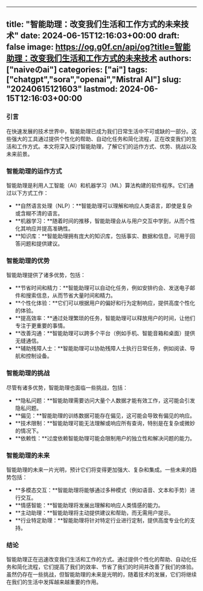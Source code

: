 
---
title: "智能助理：改变我们生活和工作方式的未来技术"
date: 2024-06-15T12:16:03+00:00
draft: false
image: https://og.g0f.cn/api/og?title=智能助理：改变我们生活和工作方式的未来技术
authors: ["naiveのai"]
categories: ["ai"]
tags: ["chatgpt","sora","openai","Mistral AI"]
slug: "20240615121603"
lastmod: 2024-06-15T12:16:03+00:00
---
### 引言

在快速发展的技术世界中，智能助理已成为我们日常生活中不可或缺的一部分。这些强大的工具通过提供个性化的帮助、自动化任务和简化流程，正在改变我们的生活和工作方式。本文将深入探讨智能助理，了解它们的运作方式、优势、挑战以及未来前景。

### 智能助理的运作方式

智能助理是利用人工智能（AI）和机器学习（ML）算法构建的软件程序。它们通过以下方式工作：

- **自然语言处理（NLP）：**智能助理可以理解和响应人类语言，即使是复杂或含糊不清的语言。
- **机器学习：**随着时间的推移，智能助理会从与用户交互中学到，从而个性化其响应并提高准确性。
- **知识库：**智能助理拥有庞大的知识库，包括事实、数据和信息，可用于回答问题和提供建议。

### 智能助理的优势

智能助理提供了诸多优势，包括：

- **节省时间和精力：**智能助理可以自动化任务，例如安排约会、发送电子邮件和搜索信息，从而节省大量时间和精力。
- **个性化体验：**它们可以根据用户的偏好和行为定制响应，提供高度个性化的体验。
- **提高效率：**通过处理繁琐的任务，智能助理可以释放用户的时间，让他们专注于更重要的事情。
- **改善沟通：**智能助理可以跨多个平台（例如手机、智能音箱和桌面）提供无缝通信。
- **辅助残障人士：**智能助理可以协助残障人士执行日常任务，例如阅读、导航和控制设备。

### 智能助理的挑战

尽管有诸多优势，智能助理也面临一些挑战，包括：

- **隐私问题：**智能助理需要访问大量个人数据才能有效工作，这可能会引发隐私问题。
- **偏见：**智能助理的训练数据可能存在偏见，这可能会导致有偏见的响应。
- **技术限制：**智能助理可能无法理解或响应所有查询，特别是在复杂或微妙的情况下。
- **依赖性：**过度依赖智能助理可能会限制用户的独立性和解决问题的能力。

### 智能助理的未来

智能助理的未来一片光明，预计它们将变得更加强大、复杂和集成。一些未来的趋势包括：

- **多模态交互：**智能助理将能够通过多种模式（例如语音、文本和手势）进行交互。
- **情感智能：**智能助理将发展出理解和响应人类情感的能力。
- **主动助理：**智能助理将主动提供建议和帮助，而无需用户提示。
- **行业特定助理：**智能助理将针对特定行业进行定制，提供高度专业化的支持。

### 结论

智能助理正在迅速改变我们生活和工作的方式。通过提供个性化的帮助、自动化任务和简化流程，它们提高了我们的效率、节省了我们的时间并改善了我们的体验。虽然仍存在一些挑战，但智能助理的未来是光明的，随着技术的发展，它们将继续在我们的生活中发挥越来越重要的作用。
